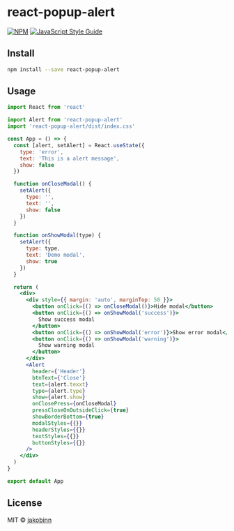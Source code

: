 # react-popup-alert

[![NPM](https://img.shields.io/npm/v/react-popup-alert.svg)](https://www.npmjs.com/package/react-popup-alert) [![JavaScript Style Guide](https://img.shields.io/badge/code_style-standard-brightgreen.svg)](https://standardjs.com)

## Install

```bash
npm install --save react-popup-alert
```

## Usage

```jsx
import React from 'react'

import Alert from 'react-popup-alert'
import 'react-popup-alert/dist/index.css'

const App = () => {
  const [alert, setAlert] = React.useState({
    type: 'error',
    text: 'This is a alert message',
    show: false
  })

  function onCloseModal() {
    setAlert({
      type: '',
      text: '',
      show: false
    })
  }

  function onShowModal(type) {
    setAlert({
      type: type,
      text: 'Demo modal',
      show: true
    })
  }

  return (
    <div>
      <div style={{ margin: 'auto', marginTop: 50 }}>
        <button onClick={() => onCloseModal()}>Hide modal</button>
        <button onClick={() => onShowModal('success')}>
          Show success modal
        </button>
        <button onClick={() => onShowModal('error')}>Show error modal</button>
        <button onClick={() => onShowModal('warning')}>
          Show warning modal
        </button>
      </div>
      <Alert
        header={'Header'}
        btnText={'Close'}
        text={alert.texxt}
        type={alert.type}
        show={alert.show}
        onClosePress={onCloseModal}
        pressCloseOnOutsideClick={true}
        showBorderBottom={true}
        modalStyles={{}}
        headerStyles={{}}
        textStyles={{}}
        buttonStyles={{}}
      />
    </div>
  )
}

export default App
```

## License

MIT © [jakobinn](https://github.com/jakobinn)
